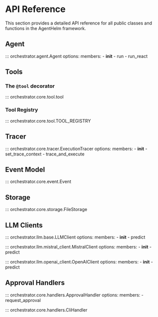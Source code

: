 # API Reference

This section provides a detailed API reference for all public classes and functions in the AgentHelm framework.

## Agent

::: orchestrator.agent.Agent
    options:
        members:
            - __init__
            - run
            - run_react

## Tools

### The `@tool` decorator

::: orchestrator.core.tool.tool

### Tool Registry

::: orchestrator.core.tool.TOOL_REGISTRY

## Tracer

::: orchestrator.core.tracer.ExecutionTracer
    options:
        members:
            - __init__
            - set_trace_context
            - trace_and_execute

## Event Model

::: orchestrator.core.event.Event

## Storage

::: orchestrator.core.storage.FileStorage

## LLM Clients

::: orchestrator.llm.base.LLMClient
    options:
        members:
            - __init__
            - predict

::: orchestrator.llm.mistral_client.MistralClient
    options:
        members:
            - __init__
            - predict

::: orchestrator.llm.openai_client.OpenAIClient
    options:
        members:
            - __init__
            - predict

## Approval Handlers

::: orchestrator.core.handlers.ApprovalHandler
    options:
        members:
            - request_approval

::: orchestrator.core.handlers.CliHandler

